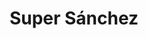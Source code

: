 ---
title: "Super Sánchez"
url: /tenosique-de-pino-suarez/super-sanchez-calle-26/
shop: Lebensmittel
---